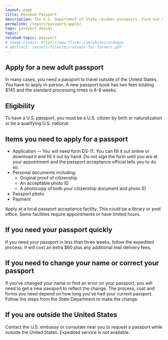 ```yaml
---
layout: page
title: Revoked Passport
description: The U.S. Department of State revokes passports. Find out more.
permalink: /topics/passport/apply/
tags: passport denial
topic: 
related-topic: passport
# image-credit: https://www.flickr.com/photos/usdagov
# abstract: /assets/files/microloans-for-farmers.pdf
---
```

## Apply for a new adult passport

In many cases, you need a passport to travel outside of the United States. You have to apply in-person. A new passport book has two fees totaling $145 and the standard processing times is 6-8 weeks.

## Eligibility

To have a U.S. passport, you must be a U.S. citizen by birth or naturalization or be a qualifying U.S. national

## Items you need to apply for a passport

* Application -- You will need form DS-11. You can fill it out online or download it and fill it out by hand. Do not sign the form until you are at your appointment and the passport acceptance official tells you to do so. 
* Personal documents including:
  * Original proof of citizenship
  * An acceptable photo ID
  * A photocopy of both your citizenship document and photo ID
* Passport photo 
* Payment

Apply at a local passport acceptance facility. This could be a library or post office. Some facilities require appointments or have limited hours. 

## If you need your passport quickly

If you need your passport in less than three weeks, follow the expedited process. It will cost an extra $60 plus any additional mail delivery fees.

## If you need to change your name or correct your passport
If you’ve changed your name or find an error on your passport, you will need to get a new passport to reflect the change. The process, cost and forms you need depend on how long you’ve had your current passport. Follow the steps from the State Department to make the change.

## If you are outside the United States
Contact the U.S. embassy or consulate near you to request a passport while outside the United States. Expedited service is not available.
